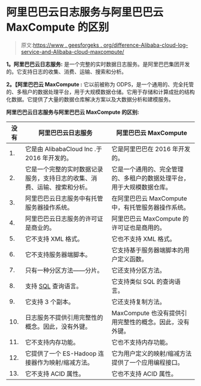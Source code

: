 # 阿里巴巴云日志服务与阿里巴巴云 MaxCompute 的区别

> 原文:[https://www . geesforgeks . org/difference-Alibaba-cloud-log-service-and-Alibaba-cloud-maxcompute/](https://www.geeksforgeeks.org/difference-between-alibaba-cloud-log-service-and-alibaba-cloud-maxcompute/)

**1。阿里巴巴云日志服务:**
是一个完整的实时数据日志服务。是阿里巴巴集团开发的。它支持日志的收集、消费、运输、搜索和分析。

**2。【阿里巴巴云 MaxCompute :**
它以前被称为 ODPS，是一个通用的、完全托管的、多租户的数据处理平台，用于大规模数据仓储。它用于存储和计算成批的结构化数据。它提供了大量的数据仓库解决方案以及大数据分析和建模服务。

**阿里巴巴云日志服务与阿里巴巴云 MaxCompute 的区别:**

<center>

| 没有 | 阿里巴巴云日志服务 | 阿里巴巴云 MaxCompute |
| --- | --- | --- |
| 1. | 它是由 AlibabaCloud Inc .于 2016 年开发的。 | 它是阿里巴巴在 2016 年开发的。 |
| 2. | 它是一个完整的实时数据记录服务，支持日志的收集、消费、运输、搜索和分析。 | 它是一个通用的、完全管理的、多租户的数据处理平台，用于大规模数据仓库。 |
| 3. | 阿里巴巴云日志服务中有托管服务器操作系统。 | 在阿里巴巴云 MaxCompute 中，有托管服务器操作系统。 |
| 4. | 阿里巴巴云日志服务的许可证是商业的。 | 阿里巴巴云 MaxCompute 的许可证也是商用的。 |
| 5. | 它不支持 XML 格式。 | 它也不支持 XML 格式。 |
| 6. | 它不支持服务器端脚本。 | 它支持基于服务器端脚本的用户定义函数。 |
| 7. | 只有一种分区方法——分片。 | 它还支持分区方法。 |
| 8. | 支持 [SQL](https://www.geeksforgeeks.org/sql-tutorial/) 查询语言。 | 它支持类似 SQL 的查询语言。 |
| 9. | 它支持 3 个副本。 | 它还支持复制方法。 |
| 10. | 日志服务不提供引用完整性的概念。因此，没有外键。 | MaxCompute 也没有提供引用完整性的概念。因此，没有外键。 |
| 11. | 它不支持内存功能。 | 它也不支持内存功能。 |
| 12. | 它提供了一个 ES-Hadoop 连接器作为映射/缩减方法。 | 它为用户定义的映射/缩减方法提供了一个应用编程接口。 |
| 13. | 它不支持 ACID 属性。 | 它也不支持 ACID 属性。 |

</center>